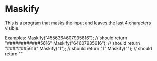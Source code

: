 # Maskify
This is a program that masks the input and leaves the last 4 characters visible.

Examples: 
Maskify("4556364607935616"); // should return "############5616"
Maskify("64607935616");      // should return "#######5616"
Maskify("1");                // should return "1"
Maskify("");                 // should return ""
